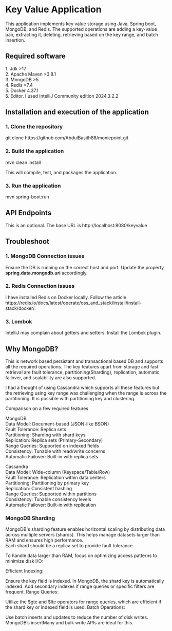 <h1>Key Value Application</h1>

This application implements key value storage using Java, Spring boot, MongoDB, and Redis.
The supported operations are adding a key-value pair, extracting it, deleting, retrieving based on the key range, and
batch insertion.

<h2> Required software </h2>
1. Jdk >17 <br>
2. Apache Maven >3.8.1 <br>
3. MongoDB >5 <br>
4. Redis >7.4 <br>
5. Docker 4.37.1 <br>
5. Editor. I used IntelliJ Community edition 2024.3.2.2 <br>

<h2> Installation and execution of the application </h2>
<h3>1. Clone the repository</h3>
git clone https://github.com/AbdulBasith88/moniepoint.git

<h3>2. Build the application </h3>
<p>mvn clean install</p>
This will compile, test, and packages the application.

<h3>3. Run the application </h3>
mvn spring-boot:run

<h2> API Endpoints </h2>
This is an optional. The base URL is http://localhost:8080/keyvalue

<h2> Troubleshoot </h2>
<h3>1. MongoDB Connection issues</h3>
Ensure the DB is running on the correct host and port. Update the property <b>spring.data.mongodb.uri</b> accordingly. 

<h3>2. Redis Connection issues </h3>
I have installed Redis on Docker locally. Follow the
article https://redis.io/docs/latest/operate/oss_and_stack/install/install-stack/docker/.

<h3>3. Lombok </h3>
IntelliJ may complain about getters and setters. Install the Lombok plugin.

<h2> Why MongoDB? </h2>
This is network based persistant and transactional based DB and supports all the required operations. 
The key features apart from storage and fast retrieval are fault tolerance, partitioning(Sharding), replication, automatic failover, and scalability are also supported.

I had a thought of using Cassandra which supports all these features but the retrieving using key range was challenging
when the range is across the partitioning. It is possible with partitioning key and clustering.

Comparison on a few required features

MongoDB<br>
Data Model: Document-based (JSON-like BSON)<br>
Fault Tolerance: Replica sets<br>
Partitioning: Sharding with shard keys<br>
Replication: Replica sets (Primary-Secondary)<br>
Range Queries: Supported on indexed fields<br>
Consistency: Tunable with read/write concerns<br>
Automatic Failover:    Built-in with replica sets<br>

Cassandra<br>
Data Model: Wide-column (Keyspace/Table/Row)<br>
Fault Tolerance: Replication within data centers<br>
Partitioning: Partitioning by primary key<br>
Replication: Consistent hashing<br>
Range Queries: Supported within partitions<br>
Consistency: Tunable consistency levels<br>
Automatic Failover: Built-in with replication<br>

<h3> MongoDB Sharding </h3>
MongoDB's sharding feature enables horizontal scaling by distributing data across multiple servers (shards). This helps manage datasets larger than RAM and ensures high performance.<br>
Each shard should be a replica set to provide fault tolerance.

To handle data larger than RAM, focus on optimizing access patterns to minimize disk I/O:

Efficient Indexing:

Ensure the key field is indexed. In MongoDB, the shard key is automatically indexed.
Add secondary indexes if range queries or specific filters are frequent.
Range Queries:

Utilize the \$gte and \$lte operators for range queries, which are efficient if the shard key or indexed field is used.
Batch Operations:

Use batch inserts and updates to reduce the number of disk writes.
MongoDB’s insertMany and bulk write APIs are ideal for this.

